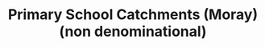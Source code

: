 ---
schema: default
title: Primary School Catchments (Moray) (non denominational)
organization: Moray Council
notes: In Moray, the education authority discharges its duty to secure adequate and efficient education for the local authority area by operating a “catchment area” system to enable parents/carers to comply with their duty to provide efficient education for their child(ren).  The zones (catchment areas) are shown as delineated areas on maps.  Information on these catchment areas is available at the Moray Council website.Most parents of children living within the catchment area will choose for their children to attend the designated primary and secondary school for their catchment area.If a parent wishes their child to be enrolled at a school which is not the designated catchment area school for their postal address, they must make an out-of-zone ‘placing request’.  
resources:

  - name: Primary School Catchments (Moray) (non denominational) FEATURE LAYER
  - url: 
  - format: FEATURE LAYER

license: 
category:

  - education

  - Open Data

  - boundaries


  - 

maintainer: Tim Wisniewski
maintainer_email: tim@timwis.com
---
